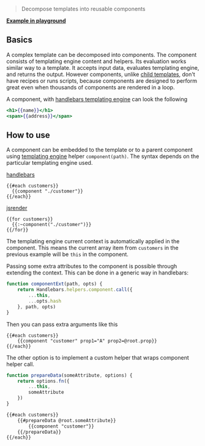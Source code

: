
> Decompose templates into reusable components

**[Example in playground](https://playground.jsreport.net/w/admin/mcb0pE1a)**

## Basics

A complex template can be decomposed into components. The component consists of templating engine content and helpers. Its evaluation works similar way to a template. It accepts input data, evaluates templating engine, and returns the output. However components, unlike [child templates](/learn/child-templates), don't have recipes or runs scripts, because components are designed to perform great even when thousands of components are rendered in a loop.

A component, with [handlebars templating engine](/learn/handlebars) can look the following
```handlebars
<h1>{{name}}</h1>
<span>{{address}}</span>
```

## How to use

A component can be embedded to the template or to a parent component using [templating engine](/learn/templating-engines) helper `component(path)`. The syntax depends on the particular templating engine used.

[handlebars](/learn/handlebars)
```
{{#each customers}} 
  {{component "./customer"}}
{{/each}}
```

[jsrender](/learn/jsrender)
```
{{for customers}} 
  {{:~component("./customer")}}
{{/for}}
```

The templating engine current context is automatically applied in the component. This means the current array item from `customers` in the previous example will be `this` in the component.

Passing some extra attributes to the component is possible through extending the context. This can be done in a generic way in handlebars:

```js
function componentExt(path, opts) {
	return Handlebars.helpers.component.call({
		...this,
		...opts.hash
	}, path, opts)
}
```

Then you can pass extra arguments like this
```
{{#each customers}}        
    {{component "customer" prop1="A" prop2=@root.prop}} 
{{/each}}
```

The other option is to implement a custom helper that wraps component helper call.

```js
function prepareData(someAttribute, options) {   
    return options.fn({
        ...this,
        someAttribute
    })
}
```

```html
{{#each customers}}    
    {{#prepareData @root.someAttribute}}
        {{component "customer"}}
    {{/prepareData}}
{{/each}}
```